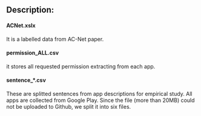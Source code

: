 ## Description:

#### ACNet.xslx
It is a labelled data from AC-Net paper.

#### permission_ALL.csv
it stores all requested permission extracting from each app.

#### sentence_*.csv
These are splitted sentences from app descriptions for empirical study.
All apps are collected from Google Play.
Since the file (more than 20MB) could not be uploaded to Github, we split it into six files.  